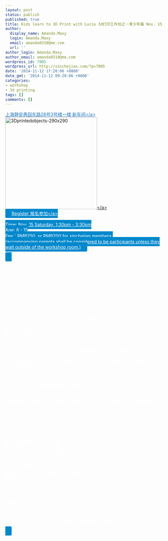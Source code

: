 ```yaml
---
layout: post
status: publish
published: true
title: Kids learn to 3D Print with Lucio 3d打印工作坊之－青少年篇 Nov. 15
author:
  display_name: Amanda.Maxy
  login: Amanda.Maxy
  email: amanda0310@me.com
  url: ''
author_login: Amanda.Maxy
author_email: amanda0310@me.com
wordpress_id: 7005
wordpress_url: http://xinchejian.com/?p=7005
date: '2014-11-12 17:20:06 +0800'
date_gmt: '2014-11-12 09:20:06 +0800'
categories:
- workshop
- 3d printing
tags: []
comments: []
---
```

<p><a style="color: #2578bf;" href="http:&#47;&#47;xinchejian.huodongxing.com&#47;event&#47;map&#47;5244063275800" target="_blank">上海静安愚园东路28号3号楼一楼 新车间<&#47;a><br />
<a href="http:&#47;&#47;xinchejian.com&#47;wp-content&#47;uploads&#47;2014&#47;11&#47;3Dprintedobjects-290x290.jpg"><img src="http:&#47;&#47;xinchejian.com&#47;wp-content&#47;uploads&#47;2014&#47;11&#47;3Dprintedobjects-290x290.jpg" alt="3Dprintedobjects-290x290" width="290" height="290" class="aligncenter size-full wp-image-7006" &#47;><&#47;a><br />
<a style="background-color:#0088CC;color:white;border-radius:4px;cursor:pointer;font-size:14px;padding:6px 20px;" href="http:&#47;&#47;www.huodongxing.com&#47;go&#47;3dforkids" target="_blank" title="立即报名">Register 报名参加<&#47;a><br />
<!--:en--><br />
Time: Nov. 15 Saturday, 1:30pm - 3:30pm<br />
Age: 8 - 15<br />
Fee：RMB250, or RMB200 for xinchejian members;<br />
(accompanying parents shall be considered to be participants unless they wait outside of the workshop room.)</p>
<p>Bring your own laptop!</p>
<p>What you will Learn:<br />
A brief story about 3D printers;<br />
Setup a 3DPrinter;<br />
Use the internet to download 3D models;<br />
How to 3D print with Cura<br />
Print by yourself a quick 3D model</p>
<p>What you will experience:<br />
One person will be chosen to get 3D scanned<br />
3D printers in action<br />
a 3d Scanner in action<br />
A quick view to 3D modeling softwares;</p>
<p>Optional:<br />
If you want to have your own face scanned and later printed for an additional 350 RMB you will receive a 3D Printed bust of yourself by mail.<br />
If you have, bring your 3D printer if you don&rsquo;t have there will be printers at the workshop.<br />
<!--:--><br />
<!--:zh--><br />
时间：11月15号星期六下午，1:30 - 3:30<br />
年龄：8－15岁<br />
费用：250元，新车间会员价200元。<br />
​（陪同家长若需同孩子一起学习，请报名参加工作坊；或者在工作坊室外等候。）</p>
<p>请携带笔记本电脑</p>
<p>工作坊内容：<br />
3d打印介绍<br />
学习3D打印机的设置<br />
网上下载免费的开源3D模型<br />
学习使用cura 软件配置3D模型<br />
尝试独立打印一个耗时较短的3D模型</p>
<p>您将体验到如下内容：<br />
现场将有一人被选为模特，亲身体验3D扫描<br />
零距离接触3D打印机<br />
观看3D扫描全过程<br />
概览主流3D建模软件</p>
<p>可选项：<br />
若您希望扫描并打印自己的特写，可以另附350元人民币，我们将在之后为您打印并快递送出。<br />
现场提供3D打印机；有3D打印机的朋友们欢迎带来进行交流。<br />
<!--:--></p>
